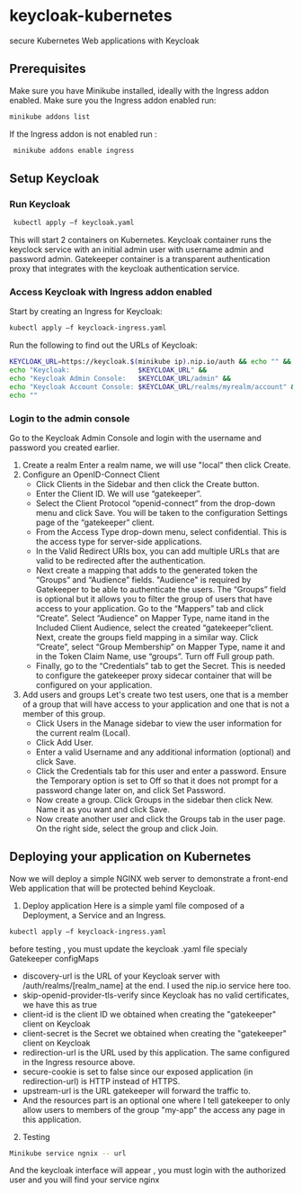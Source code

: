 # keycloak-kubernetes
secure Kubernetes Web applications with Keycloak

## Prerequisites

Make sure you have Minikube installed, ideally with the Ingress addon enabled.
Make sure you the Ingress addon enabled run:
  ```sh
  minikube addons list
  ```
If the Ingress addon is not enabled run :
 ```sh
  minikube addons enable ingress
  ```
## Setup Keycloak

### Run Keycloak
 ```sh
  kubectl apply –f keycloak.yaml
   ```
This will start 2 containers on Kubernetes.
Keycloak container runs the keyclock service with an initial admin user with username admin and password admin.
Gatekeeper container is a transparent authentication proxy that integrates with the keycloak authentication service. 

### Access Keycloak with Ingress addon enabled
Start by creating an Ingress for Keycloak:
   ```sh
   kubectl apply –f keycloack-ingress.yaml 
   ```
Run the following to find out the URLs of Keycloak:
   ```sh
   KEYCLOAK_URL=https://keycloak.$(minikube ip).nip.io/auth && echo "" &&
   echo "Keycloak:                 $KEYCLOAK_URL" &&
   echo "Keycloak Admin Console:   $KEYCLOAK_URL/admin" &&
   echo "Keycloak Account Console: $KEYCLOAK_URL/realms/myrealm/account" &&
   echo ""

   ```
### Login to the admin console

Go to the Keycloak Admin Console and login with the username and password you created earlier.

1. Create a realm
   Enter a realm name, we will use "local" then click Create. 
2. Configure an OpenID-Connect Client 
   	* Click Clients in the Sidebar and then click the Create button.
    * Enter the Client ID. We will use “gatekeeper”.
    * Select the Client Protocol “openid-connect” from the drop-down menu and click Save. You will be taken to the configuration Settings page of the “gatekeeper” client.
    * From the Access Type drop-down menu, select confidential. This is the access type for server-side applications.   
    * In the Valid Redirect URIs box, you can add multiple URLs that are valid to be redirected after the authentication.
    * Next create a mapping that adds to the generated token the “Groups” and “Audience” fields. "Audience" is required by Gatekeeper to be able to authenticate the users. The         “Groups” field is optional but it allows you to filter the group of users that have access to your application.
      Go to the “Mappers” tab and click “Create”. Select “Audience” on Mapper Type, name itand in the Included Client Audience, select the created “gatekeeper”client.
       Next, create the groups field mapping in a similar way. Click “Create”, select “Group Membership” on Mapper Type, name it and in the Token Claim Name, use “groups”. Turn off Full group path.
    * Finally, go to the “Credentials” tab to get the Secret. This is needed to configure the gatekeeper proxy sidecar container that will be configured on your application.
3. Add users and groups 
   Let's create two test users, one that is a member of a group that will have access to your application and one that is not a member of this group.
  	* Click Users in the Manage sidebar to view the user information for the current realm (Local).
  	* Click Add User.
  	* Enter a valid Username and any additional information (optional) and click Save.
  	* 	Click the Credentials tab for this user and enter a password. Ensure the Temporary option is set to Off so that it does not prompt for a password change later on, and click Set Password. 
  	* 	Now create a group. Click Groups in the sidebar then click New. Name it as you want  and click Save.
  	* 	Now create another user and click the Groups tab in the user page. On the right side, select the group and click Join.

## Deploying your application on Kubernetes
 Now we will deploy a simple NGINX web server to demonstrate a front-end Web application that will be protected behind Keycloak.
 1.	Deploy application 
    Here is a simple yaml file composed of a Deployment, a Service and an Ingress. 
   ```sh
   kubectl apply –f keycloack-ingress.yaml 
   ```
   
  before testing , you must update the keycloak .yaml file specialy Gatekeeper configMaps 
   * discovery-url is the URL of your Keycloak server with /auth/realms/[realm_name] at the end. I used the nip.io service here too.
   * skip-openid-provider-tls-verify since Keycloak has no valid certificates, we have this as true
   * client-id is the client ID we obtained when creating the "gatekeeper" client on Keycloak
   * client-secret is the Secret we obtained when creating the "gatekeeper" client on Keycloak
   * redirection-url is the URL used by this application. The same configured in the Ingress resource above.
   * secure-cookie is set to false since our exposed application (in redirection-url) is HTTP instead of HTTPS.
   * upstream-url is the URL gatekeeper will forward the traffic to.
   * And the resources part is an optional one where I tell gatekeeper to only allow users to members of the group "my-app" the access any page in this application. 
2.	Testing 
   ```sh
   Minikube service ngnix -- url 
   ```
And the keycloak interface will appear , you must login with the authorized  user and you will find your service nginx 


